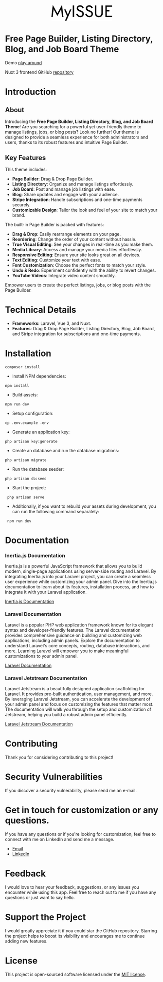 <p align="center" dir="auto">
<img width="200" style="max-width: 100%;" src="public/logo/logo.svg" alt="Logo">
</p>


# Free Page Builder, Listing Directory, Blog, and Job Board Theme

Demo [play around](https://www.demo.myissue.dk)

Nuxt 3 frontend GitHub [repository](https://github.com/qaiswardag/nuxt_directory_and_job_board_theme)

# Introduction

## About

Introducing the **Free Page Builder, Listing Directory, Blog, and Job Board Theme**! Are you searching for a powerful yet user-friendly theme to manage listings, jobs, or blog posts? Look no further! Our theme is designed to provide a seamless experience for both administrators and users, thanks to its robust features and intuitive Page Builder.

## Key Features

This theme includes:
- **Page Builder**: Drag & Drop Page Builder.
- **Listing Directory**: Organize and manage listings effortlessly.
- **Job Board**: Post and manage job listings with ease.
- **Blog**: Share updates and engage with your audience.
- **Stripe Integration**: Handle subscriptions and one-time payments securely.
- **Customizable Design**: Tailor the look and feel of your site to match your brand.
  
The built-in Page Builder is packed with features:
- **Drag & Drop**: Easily rearrange elements on your page.
- **Reordering**: Change the order of your content without hassle.
- **True Visual Editing**: See your changes in real-time as you make them.
- **Media Library**: Access and manage your media files effortlessly.
- **Responsive Editing**: Ensure your site looks great on all devices.
- **Text Editing**: Customize your text with ease.
- **Font Customization**: Choose the perfect fonts to match your style.
- **Undo & Redo**: Experiment confidently with the ability to revert changes.
- **YouTube Videos**: Integrate video content smoothly.


Empower users to create the perfect listings, jobs, or blog posts with the Page Builder.

# Technical Details

- **Frameworks**: Laravel, Vue 3, and Nuxt.
- **Features**: Drag & Drop Page Builder, Listing Directory, Blog, Job Board, and Stripe integration for subscriptions and one-time payments.


# Installation


```
composer install
```

-   Install NPM dependencies:

```
npm install
```

-   Build assets:

```
npm run dev
```

-   Setup configuration:

```
cp .env.example .env
```

-   Generate an application key:

```
php artisan key:generate
```

-   Create an database and run the database migrations:

```
php artisan migrate
```

-   Run the database seeder:

```
php artisan db:seed
```

-   Start the project:

```
 php artisan serve
```

-   Additionally, if you want to rebuild your assets during development, you can run the following command separately:

```
 npm run dev
```


# Documentation

### Inertia.js Documentation

Inertia.js is a powerful JavaScript framework that allows you to build modern, single-page applications using server-side routing and Laravel. By integrating Inertia.js into your Laravel project, you can create a seamless user experience while customizing your admin panel. Dive into the Inertia.js documentation to learn about its features, installation process, and how to integrate it with your Laravel application.

[Inertia.js Documentation](https://inertiajs.com/)

### Laravel Documentation

Laravel is a popular PHP web application framework known for its elegant syntax and developer-friendly features. The Laravel documentation provides comprehensive guidance on building and customizing web applications, including admin panels. Explore the documentation to understand Laravel's core concepts, routing, database interactions, and more. Learning Laravel will empower you to make meaningful customizations to your admin panel.

[Laravel Documentation](https://laravel.com/docs/10.x)

### Laravel Jetstream Documentation

Laravel Jetstream is a beautifully designed application scaffolding for Laravel. It provides pre-built authentication, user management, and more. By leveraging Laravel Jetstream, you can accelerate the development of your admin panel and focus on customizing the features that matter most. The documentation will walk you through the setup and customization of Jetstream, helping you build a robust admin panel efficiently.

[Laravel Jetstream Documentation](https://jetstream.laravel.com/introduction.html)

# Contributing

Thank you for considering contributing to this project!

# Security Vulnerabilities

If you discover a security vulnerability, please send me an e-mail.

# Get in touch for customization or any questions.

If you have any questions or if you're looking for customization, feel free to connect with me on LinkedIn and send me a message.

-   [Email](mailto:qais.wardag@outlook.com)
-   [LinkedIn](https://www.linkedin.com/in/qaiswardag)

# Feedback

I would love to hear your feedback, suggestions, or any issues you encounter while using this app. Feel free to reach out to me if you have any questions or just want to say hello. 

# Support the Project

I would greatly appreciate it if you could star the GitHub repository. Starring the project helps to boost its visibility and encourages me to continue adding new features.


# License

This project is open-sourced software licensed under the [MIT license](https://opensource.org/licenses/MIT).
